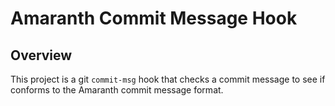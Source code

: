 # Amaranth Commit Message Hook

## Overview

This project is a git `commit-msg` hook that checks a commit message
to see if conforms to the Amaranth commit message format.
